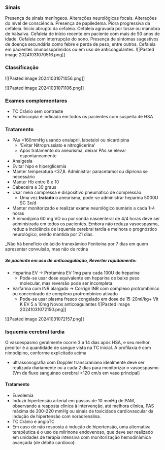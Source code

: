 ### Sinais
Presença de sinais meníngeos. 
Alterações neurológicas focais.
Alterações do nível de consciência.
Presença de papiledema.
Piora progressiva da cefaleia.
Início abrupto da cefaleia.
Cefaleia agravada por tosse ou manobra de Valsalva.
Cefaleia de início recente em paciente com mais de 50 anos de idade.
Cefaleia com interrupção do sono.
Presença de sintomas sugestivos de doença secundária como febre e perda de peso, entre outros.
Cefaleia em pacientes imunossuprimidos ou em uso de anticoagulantes.
![[Pasted image 20241031070516.png]]

### Classificação
![[Pasted image 20241031071056.png]]

![[Pasted image 20241031071106.png]]

### Exames complementares
- TC Crânio sem contraste
- Fundoscopia é indicada em todos os pacientes com suspeita de HSA

### Tratamento
- PAs <160mmHg usando enalapril, labetalol ou nicardipina
	- 'Evitar Nitroprussiato e nitroglicerina'
	- Após tratamento do aneurisma, deixar PAs se elevar espontaneamente
- Analgesia 
- Evitar hipo e hiperglicemia
- Manter temperatura <37,8. Administrar paracetamol ou dipirona se necessário
- Manter Hb entre 8 e 10
- Cabeceira a 30 graus
- Usar meia compressa e dispositivo pneumático de compressão
	- Uma vez **tratado** o aneurisma, pode-se administrar heparina 5000U SC 3x/d
- Manter monitorizado e realizar exame neurológico sumário a cada 1-4 horas
- A nimodipina 60 mg VO ou por sonda nasoenteral de 4/4 horas deve ser administrada em todos os pacientes. Embora não reduza vasoespasmo, reduz a incidência de isquemia cerebral tardia e melhora o prognóstico neurológico, sendo mantida por 21 dias.

_Não há benefício de ácido tranexâmico
Fenitoína por 7 dias em quem apresentar convulsão, mas não de rotina




##### **Se paciente em uso de anticoagulação**, Reverter rapidamente:
- Heparina EV -> Protamina EV 1mg para cada 100U de heparina 
	- Pode-se usar dose equivalente em heparina de baixo peso molecular, mas reversão pode ser incompleta
- Varfarina com INR alargado -> Corrigir INR com complexo protrombínico ou concentrado de complexo protrombínico ativado
	- Pode-se usar plasma fresco congelado em dose de 15-20ml/kg+ Vit K EV 5 a 10mg
Novos anticoagulantes
![[Pasted image 20241031072150.png]]

![[Pasted image 20241031072157.png]]


### Isquemia cerebral tardia
O vasoespasmo geralmente ocorre 3 a 14 dias após HSA, e seu melhor preditor é a quantidade de sangue vista na TC inicial. A profilaxia é com nimodipino, conforme explicitado acima

-  ultrassonografia com Doppler transcraniano idealmente deve ser realizada diariamente ou a cada 2 dias para monitorizar o vasoespasmo (Vm de fluxo sanguíneo cerebral >120 cm/s em vaso principal) 

#### Tratamento
- Euvolemia
- Induzir hipertensão arterial em passos de 10 mmHg de PAM, observando a resposta clínica à intervenção, até melhora clínica, PAS máxima de 200-220 mmHg ou sinais de toxicidade cardiovascular da indução de hipertensão com noradrenalina.
- TC Crânio e angioTC
- Em caso de não resposta à indução de hipertensão, uma alternativa terapêutica é o uso de milrinone endovenoso, que deve ser realizado em unidades de terapia intensiva com monitorização hemodinâmica avançada (de débito cardíaco).